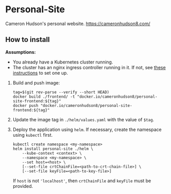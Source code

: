 # Personal-Site

Cameron Hudson's personal website.
https://cameronhudson8.com/

## How to install

**Assumptions:**
* You already have a Kubernetes cluster running.
* The cluster has an nginx ingress controller running in it. If not, see [these instructions](https://cloud.google.com/community/tutorials/nginx-ingress-gke) to set one up.

1. Build and push image:
    ```
    tag=$(git rev-parse --verify --short HEAD)
    docker build ./frontend/ -t "docker.io/cameronhudson8/personal-site-frontend:${tag}"
    docker push "docker.io/cameronhudson8/personal-site-frontend:${tag}"
    ```

1. Update the image tag in `./helm/values.yaml` with the value of `$tag`.

1. Deploy the application using `helm`. If necessary, create the namespace using `kubectl` first.
    ```
    kubectl create namespace <my-namespace>
    helm install personal-site ./helm \
        --kube-context <context> \
        --namespace <my-namespace> \
        --set host=<host> \
        [--set-file crtChainFile=<path-to-crt-chain-file>] \
        [--set-file keyFile=<path-to-key-file>]
    ```
    If `host` is not `'localhost'`, then `crtChainFile` and `keyFile` must be provided.
